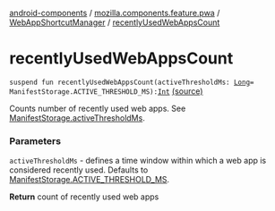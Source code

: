[android-components](../../index.md) / [mozilla.components.feature.pwa](../index.md) / [WebAppShortcutManager](index.md) / [recentlyUsedWebAppsCount](./recently-used-web-apps-count.md)

# recentlyUsedWebAppsCount

`suspend fun recentlyUsedWebAppsCount(activeThresholdMs: `[`Long`](https://kotlinlang.org/api/latest/jvm/stdlib/kotlin/-long/index.html)` = ManifestStorage.ACTIVE_THRESHOLD_MS): `[`Int`](https://kotlinlang.org/api/latest/jvm/stdlib/kotlin/-int/index.html) [(source)](https://github.com/mozilla-mobile/android-components/blob/master/components/feature/pwa/src/main/java/mozilla/components/feature/pwa/WebAppShortcutManager.kt#L224)

Counts number of recently used web apps. See [ManifestStorage.activeThresholdMs](#).

### Parameters

`activeThresholdMs` - defines a time window within which a web app is considered recently used.
Defaults to [ManifestStorage.ACTIVE_THRESHOLD_MS](../-manifest-storage/-a-c-t-i-v-e_-t-h-r-e-s-h-o-l-d_-m-s.md).

**Return**
count of recently used web apps

